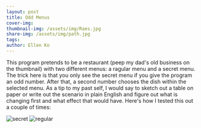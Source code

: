 ```yaml
---
layout: post
title: Odd Menus 
cover-img:
thumbnail-img: /assets/img/Raes.jpg
share-img: /assets/img/path.jpg
tags: 
author: Ellen Ko
---
```


This program pretends to be a restaurant (peep my dad's old business on the thumbnail) with two different menus: a ragular menu and a secret menu. The trick here is that you only see the secret menu if you give the program an odd number. After that, a second number chooses the dish within the selected menu. As a tip to my past self, I would say to sketch out a table on paper or write out the scenario in plain English and figure out what is changing first and what effect that would have. Here's how I tested this out a couple of times: 

![secret](https://ellen-ko.github.io/assets/img/mDebugodd.jpg)
![regular](https://ellen-ko.github.io/assets/img/mDebugeven.jpg)


